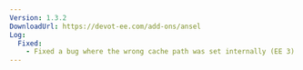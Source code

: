 ```yaml
---
Version: 1.3.2
DownloadUrl: https://devot-ee.com/add-ons/ansel
Log:
  Fixed:
    - Fixed a bug where the wrong cache path was set internally (EE 3)
---
```

